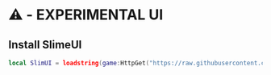 # ⚠️ - EXPERIMENTAL UI

## Install SlimeUI
```lua
local SlimUI = loadstring(game:HttpGet("https://raw.githubusercontent.com/SSHRKs/SlimUI/refs/heads/main/main.lua"))()
```

